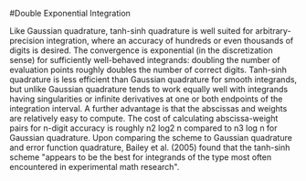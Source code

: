 #Double Exponential Integration


Like Gaussian quadrature, tanh-sinh quadrature is well suited for arbitrary-precision integration, where an accuracy of hundreds or even thousands of digits is desired. The convergence is exponential (in the discretization sense) for sufficiently well-behaved integrands: doubling the number of evaluation points roughly doubles the number of correct digits.
Tanh-sinh quadrature is less efficient than Gaussian quadrature for smooth integrands, but unlike Gaussian quadrature tends to work equally well with integrands having singularities or infinite derivatives at one or both endpoints of the integration interval. A further advantage is that the abscissas and weights are relatively easy to compute. The cost of calculating abscissa-weight pairs for n-digit accuracy is roughly n2 log2 n compared to n3 log n for Gaussian quadrature.
Upon comparing the scheme to Gaussian quadrature and error function quadrature, Bailey et al. (2005) found that the tanh-sinh scheme "appears to be the best for integrands of the type most often encountered in experimental math research".

